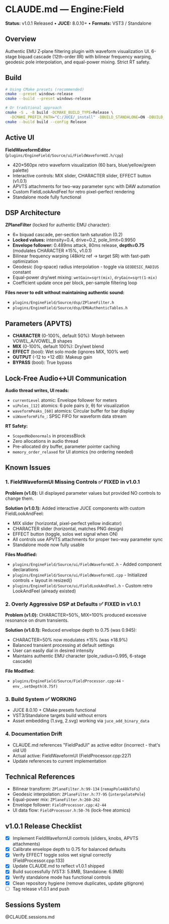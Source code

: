 # CLAUDE.md — Engine:Field

**Status:** v1.0.1 Released • **JUCE:** 8.0.10+ • **Formats:** VST3 / Standalone

## Overview
Authentic EMU Z‑plane filtering plugin with waveform visualization UI. 6-stage biquad cascade (12th-order IIR) with bilinear frequency warping, geodesic pole interpolation, and equal-power mixing. Strict RT safety.

## Build
```bash
# Using CMake presets (recommended)
cmake --preset windows-release
cmake --build --preset windows-release

# Or traditional approach
cmake -S . -B build -DCMAKE_BUILD_TYPE=Release \
  -DCMAKE_PREFIX_PATH="C:/JUCE/_install" -DBUILD_STANDALONE=ON -DBUILD_VST3=ON
cmake --build build --config Release
```

## Active UI
**FieldWaveformEditor** (`plugins/EngineField/Source/ui/FieldWaveformUI.h/cpp`)
- 420×560px retro waveform visualization (60 bars, blue/yellow/green palette)
- Interactive controls: MIX slider, CHARACTER slider, EFFECT button (v1.0.1)
- APVTS attachments for two-way parameter sync with DAW automation
- Custom FieldLookAndFeel for retro pixel-perfect rendering
- Standalone mode fully functional

## DSP Architecture
**ZPlaneFilter** (locked for authentic EMU character):
- 6× biquad cascade, per-section tanh saturation (0.2)
- **Locked values:** intensity=0.4, drive=0.2, pole_limit=0.9950
- **Envelope follower:** 0.489ms attack, 80ms release, **depth=0.75** (modulates CHARACTER ±15%, v1.0.1)
- Bilinear frequency warping (48kHz ref → target SR) with fast-path optimization
- Geodesic (log-space) radius interpolation - toggle via `GEODESIC_RADIUS` constant
- Equal-power dry/wet mixing: `wetGain=sqrt(mix)`, `dryGain=sqrt(1-mix)`
- Coefficient update once per block, per-sample filtering loop

**Files never to edit without maintaining authentic sound:**
- `plugins/EngineField/Source/dsp/ZPlaneFilter.h`
- `plugins/EngineField/Source/dsp/EMUAuthenticTables.h`

## Parameters (APVTS)
- **CHARACTER** (0-100%, default 50%): Morph between VOWEL_A/VOWEL_B shapes
- **MIX** (0-100%, default 100%): Dry/wet blend
- **EFFECT** (bool): Wet solo mode (ignores MIX, 100% wet)
- **OUTPUT** (-12 to +12 dB): Makeup gain
- **BYPASS** (bool): True bypass

## Lock-Free Audio↔UI Communication
**Audio thread writes, UI reads:**
- `currentLevel` atomic: Envelope follower for meters
- `uiPoles_[12]` atomics: 6 pole pairs (r, θ) for visualization
- `waveformPeaks_[60]` atomics: Circular buffer for bar display
- `uiWaveformFifo_`: SPSC FIFO for waveform data stream

**RT Safety:**
- `ScopedNoDenormals` in processBlock
- Zero allocations in audio thread
- Pre-allocated dry buffer, parameter pointer caching
- `memory_order_relaxed` for UI atomics (no ordering needed)

## Known Issues

### 1. FieldWaveformUI Missing Controls ✅ FIXED in v1.0.1
**Problem (v1.0):** UI displayed parameter values but provided NO controls to change them.

**Solution (v1.0.1):** Added interactive JUCE components with custom FieldLookAndFeel:
- MIX slider (horizontal, pixel-perfect yellow indicator)
- CHARACTER slider (horizontal, matches PNG design)
- EFFECT button (toggle, solos wet signal when ON)
- All controls use APVTS attachments for proper two-way parameter sync
- Standalone mode now fully usable

**Files Modified:**
- `plugins/EngineField/Source/ui/FieldWaveformUI.h` - Added component declarations
- `plugins/EngineField/Source/ui/FieldWaveformUI.cpp` - Initialized controls + layout in resized()
- `plugins/EngineField/Source/ui/FieldLookAndFeel.h` - Custom retro LookAndFeel (already existed)

### 2. Overly Aggressive DSP at Defaults ✅ FIXED in v1.0.1
**Problem (v1.0):** CHARACTER=50%, MIX=100% produced excessive resonance on drum transients.

**Solution (v1.0.1):** Reduced envelope depth to 0.75 (was 0.945):
- CHARACTER=50% now modulates ±15% (was ±18.9%)
- Balanced transient processing at default settings
- User can easily dial in desired intensity
- Maintains authentic EMU character (pole_radius=0.995, 6-stage cascade)

**File Modified:**
- `plugins/EngineField/Source/FieldProcessor.cpp:44` - `env_.setDepth(0.75f)`

### 3. Build System ✅ WORKING
- JUCE 8.0.10 + CMake presets functional
- VST3/Standalone targets build without errors
- Asset embedding (1.svg, 2.svg) working via `juce_add_binary_data`

### 4. Documentation Drift
- CLAUDE.md references "FieldPadUI" as active editor (incorrect - that's old UI)
- Actual active: FieldWaveformUI (FieldProcessor.cpp:227)
- Update references to current implementation

## Technical References
- Bilinear transform: `ZPlaneFilter.h:99-134` (`remapPole48kToFs`)
- Geodesic interpolation: `ZPlaneFilter.h:77-95` (`interpolatePole`)
- Equal-power mix: `ZPlaneFilter.h:260-262`
- Envelope follower: `FieldProcessor.cpp:42-44`
- UI data flow: `FieldProcessor.h:50-76` (lock-free atomics)

## v1.0.1 Release Checklist
- [x] Implement FieldWaveformUI controls (sliders, knobs, APVTS attachments)
- [x] Calibrate envelope depth to 0.75 for balanced defaults
- [x] Verify EFFECT toggle solos wet signal correctly (FieldProcessor.cpp:133)
- [x] Update CLAUDE.md to reflect v1.0.1 shipped
- [x] Build successfully (VST3: 5.8MB, Standalone: 6.9MB)
- [x] Verify standalone mode has functional controls
- [x] Clean repository hygiene (remove duplicates, update gitignore)
- [ ] Tag release v1.0.1 and push

## Sessions System
@CLAUDE.sessions.md